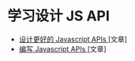 # 学习设计 JS API

* [ 设计更好的 Javascript APIs ](http://www.smashingmagazine.com/2012/10/designing-javascript-apis-usability/) [文章]
* [ 编写 Javascript APIs ](http://blog.wolksoftware.com/writing-javascript-apis) [文章]
